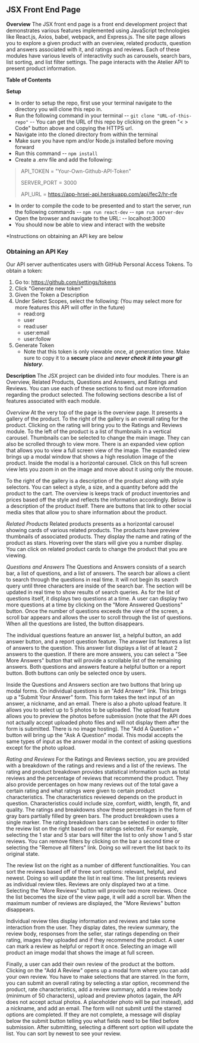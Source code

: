 ## JSX Front End Page

**Overview**
The JSX front end page is a front end development project that demonstrates various features implemented using JavaScript technologies like React.js, Axios, babel, webpack, and Express.js. The site page allows you to explore a given product with an overview, related products, question and answers associated with it, and ratings and reviews. Each of these modules have various levels of interactivity such as carousels, search bars, list sorting, and list filter settings. The page interacts with the Atelier API to present product information.

**Table of Contents**

**Setup**
- In order to setup the repo, first use your terminal navigate to the directory you will clone this repo in.
- Run the following command in your terminal
-- `git clone "URL-of-this-repo"`
-- You can get the URL of this repo by clicking on the green "< > Code" button above and copying the HTTPS url.
- Navigate into the cloned directory from within the terminal
- Make sure you have npm and/or Node.js installed before moving forward
- Run this command
-- `npm install`
- Create a .env file and add the following:

> API_TOKEN = "Your-Own-Github-API-Token"
>
> SERVER_PORT = 3000
>
> API_URL = https://app-hrsei-api.herokuapp.com/api/fec2/hr-rfe

- In order to compile the code to be presented and to start the server, run the following commands
-- `npm run react-dev`
-- `npm run server-dev`
- Open the browser and navigate to the URL:
-- localhost:3000
- You should now be able to view and interact with the website

*Instructions on obtaining an API key are below
### Obtaining an API Key

Our API server authenticates users with GitHub Personal Access Tokens. To obtain a token:

1.  Go to: https://github.com/settings/tokens
2.  Click "Generate new token"
3.  Given the Token a Description
4.  Under Select Scopes, select the following: (You may select more for more features this API will offer in the future)
    -   read:org
    -   user
    -   read:user
    -   user:email
    -   user:follow
5.  Generate Token
    -   Note that this token is  only viewable once, at generation time.  Make sure to copy it to a  **secure**  place and  _**never check it into your git history**_.

**Description**
The JSX project can be divided into four modules. There is an Overview, Related Products, Questions and Answers, and Ratings and Reviews. You can use each of these sections to find out more information regarding the product selected. The following sections describe a list of features associated with each module.

*Overview*
At the very top of the page is the overview page. It presents a gallery of the product. To the right of the gallery is an overall rating for the product. Clicking on the rating will bring you to the Ratings and Reviews module. To the left of the product is a list of thumbnails in a vertical carousel. Thumbnails can be selected to change the main image. They can also be scrolled through to view more. There is an expanded view option that allows you to view a full screen view of the image. The expanded view brings up a modal window that shows a high resolution image of the product. Inside the modal is a horizontal carousel. Click on this full screen view lets you zoom in on the image and move about it using only the mouse.

To the right of the gallery is a description of the product along with style selectors. You can select a style, a size, and a quantity before add the product to the cart. The overview is keeps track of product inventories and prices based off the style and reflects the information accordingly. Below is a description of the product itself. There are buttons that link to other social media sites that allow you to share information about the product.

*Related Products*
Related products presents as a horizontal carousel showing cards of various related products. The products have preview thumbnails of associated products. They display the name and rating of the product as stars. Hovering over the stars will give you a number display. You can click on related product cards to change the product that you are viewing.

*Questions and Answers*
The Questions and Answers consists of a search bar, a list of questions, and a list of answers. The search bar allows a client to search through the questions in real time. It will not begin its search query until three characters are inside of the search bar. The section will be updated in real time to show results of search queries. As for the list of questions itself, it displays two questions at a time. A user can display two more questions at a time by clicking on the "More Answered Questions" button. Once the number of questions exceeds the view of the screen, a scroll bar appears and allows the user to scroll through the list of questions. When all the questions are listed, the button disappears.

The individual questions feature an answer list, a helpful button, an add answer button, and a report question feature. The answer list features a list of answers to the question. This answer list displays a list of at least 2 answers to the question. If there are more answers, you can select a "See More Answers" button that will provide a scrollable list of the remaining answers. Both questions and answers feature a helpful button or a report button. Both buttons can only be selected once by users.

Inside the Questions and Answers section are two buttons that bring up modal forms. On individual questions is an "Add Answer" link. This brings up a "Submit Your Answer" form. This form takes the text input of an answer, a nickname, and an email. There is also a photo upload feature. It allows you to select up to 5 photos to be uploaded. The upload feature allows you to preview the photos before submission (note that the API does not actually accept uploaded photo files and will not display them after the form is submitted. There is no image hosting). The "Add A Question +" button will bring up the "Ask A Question" modal. This modal accepts the same types of input as the answer modal in the context of asking questions except for the photo upload.

*Rating and Reviews*
For the Ratings and Reviews section, you are provided with a breakdown of the ratings and reviews and a list of the reviews. The rating and product breakdown provides statistical information such as total reviews and the percentage of reviews that recommend the product. They also provide percentages on how many reviews out of the total gave a certain rating and what ratings were given to certain product characteristics. The characteristics reviewed depends on the product in question. Characteristics could include size, comfort, width, length, fit, and quality. The ratings and breakdowns show these percentages in the form of gray bars partially filled by green bars. The product breakdown uses a single marker. The rating breakdown bars can be selected in order to filter the review list on the right based on the ratings selected. For example, selecting the 1 star and 5 star bars will filter the list to only show 1 and 5 star reviews. You can remove filters by clicking on the bar a second time or selecting the "Remove all filters" link. Doing so will revert the list back to its original state.

The review list on the right as a number of different functionalities. You can sort the reviews based off of three sort options: relevant, helpful, and newest. Doing so will update the list in real time. The list presents reviews as individual review tiles. Reviews are only displayed two at a time. Selecting the "More Reviews" button will provide two more reviews. Once the list becomes the size of the view page, it will add a scroll bar. When the maximum number of reviews are displayed, the "More Reviews" button disappears.

Individual review tiles display information and reviews and take some interaction from the user. They display dates, the review summary, the review body, responses from the seller, star ratings depending on their rating, images they uploaded and if they recommend the product. A user can mark a review as helpful or report it once. Selecting an image will product an image modal that shows the image at full screen.

Finally, a user can add their own review of the product at the bottom. Clicking on the "Add A Review" opens up a modal form where you can add your own review. You have to make selections that are starred. In the form, you can submit an overall rating by selecting a star option, recommend the product, rate characteristics, add a review summary, add a review body (minimum of 50 characters), upload and preview photos (again, the API does not accept actual photos. A placeholder photo will be put instead), add a nickname, and add an email. The form will not submit until the starred options are completed. If they are not complete, a message will display below the submit button telling you what fields need to be filled before submission. After submitting, selecting a different sort option will update the list. You can sort by newest to see your review.

